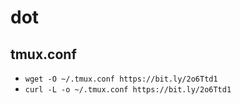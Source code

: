 # dot

## tmux.conf

- `wget -O ~/.tmux.conf https://bit.ly/2o6Ttd1`
- `curl -L -o ~/.tmux.conf https://bit.ly/2o6Ttd1`
